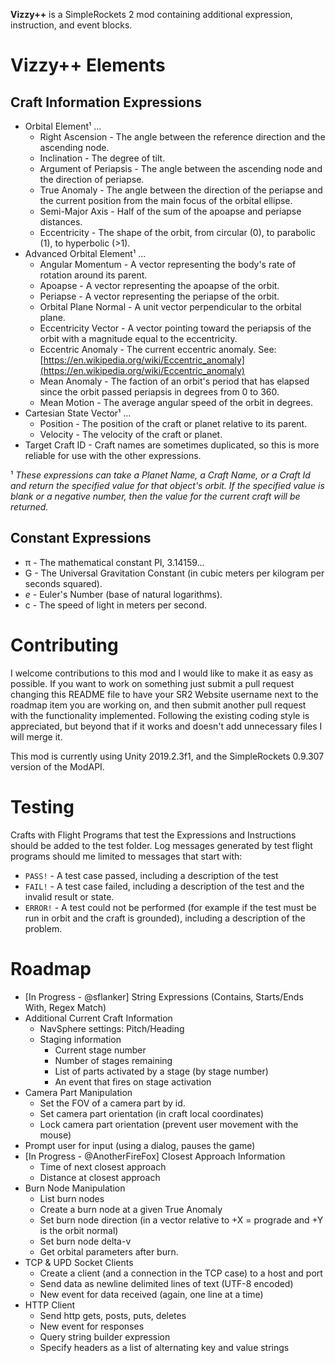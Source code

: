 **Vizzy++** is a SimpleRockets 2 mod containing additional expression, instruction, and event blocks.

# Vizzy++ Elements

## Craft Information Expressions

* Orbital Element¹ ...
    * Right Ascension - The angle between the reference direction and the ascending node.
    * Inclination - The degree of tilt.
    * Argument of Periapsis - The angle between the ascending node and the direction of periapse.
    * True Anomaly - The angle between the direction of the periapse and the current position from the main focus of the orbital ellipse.
    * Semi-Major Axis - Half of the sum of the apoapse and periapse distances.
    * Eccentricity - The shape of the orbit, from circular (0), to parabolic (1), to hyperbolic (>1).
* Advanced Orbital Element¹ ...
    * Angular Momentum - A vector representing the body's rate of rotation around its parent.
    * Apoapse - A vector representing the apoapse of the orbit.
    * Periapse - A vector representing the periapse of the orbit.
    * Orbital Plane Normal - A unit vector perpendicular to the orbital plane.
    * Eccentricity Vector - A vector pointing toward the periapsis of the orbit with a magnitude equal to the eccentricity.
    * Eccentric Anomaly - The current eccentric anomaly. See: [https://en.wikipedia.org/wiki/Eccentric_anomaly](https://en.wikipedia.org/wiki/Eccentric_anomaly)
    * Mean Anomaly - The faction of an orbit's period that has elapsed since the orbit passed periapsis in degrees from 0 to 360.
    * Mean Motion - The average angular speed of the orbit in degrees.
* Cartesian State Vector¹ ...
    * Position - The position of the craft or planet relative to its parent.
    * Velocity - The velocity of the craft or planet.
* Target Craft ID - Craft names are sometimes duplicated, so this is more reliable for use with the other expressions.

¹ _These expressions can take a Planet Name, a Craft Name, or a Craft Id and return the specified value for that object's orbit. If the specified value is blank or a negative number, then the value for the current craft will be returned._

## Constant Expressions

* π - The mathematical constant PI, 3.14159...
* G - The Universal Gravitation Constant (in cubic meters per kilogram per seconds squared).
* _e_ - Euler's Number (base of natural logarithms).
* c - The speed of light in meters per second.

# Contributing

I welcome contributions to this mod and I would like to make it as easy as possible. If you want to work on something just submit a pull request changing this README file to have your SR2 Website username next to the roadmap item you are working on, and then submit another pull request with the functionality implemented. Following the existing coding style is appreciated, but beyond that if it works and doesn't add unnecessary files I will merge it.

This mod is currently using Unity 2019.2.3f1, and the SimpleRockets 0.9.307 version of the ModAPI.

# Testing

Crafts with Flight Programs that test the Expressions and Instructions should be added to the test folder. Log messages generated by test flight programs should me limited to messages that start with:

 * `PASS!` - A test case passed, including a description of the test
 * `FAIL!` - A test case failed, including a description of the test and the invalid result or state.
 * `ERROR!` - A test could not be performed (for example if the test must be run in orbit and the craft is grounded), including a description of the problem.

# Roadmap

 * \[In Progress - @sflanker\] String Expressions (Contains, Starts/Ends With, Regex Match)
 * Additional Current Craft Information
     * NavSphere settings: Pitch/Heading
     * Staging information
         * Current stage number
         * Number of stages remaining
         * List of parts activated by a stage (by stage number)
         * An event that fires on stage activation
 * Camera Part Manipulation
     * Set the FOV of a camera part by id.
     * Set camera part orientation (in craft local coordinates)
     * Lock camera part orientation (prevent user movement with the mouse)
 * Prompt user for input (using a dialog, pauses the game)
 * \[In Progress - @AnotherFireFox\] Closest Approach Information
     * Time of next closest approach
     * Distance at closest approach
 * Burn Node Manipulation
     * List burn nodes
     * Create a burn node at a given True Anomaly
     * Set burn node direction (in a vector relative to +X = prograde and +Y is the orbit normal)
     * Set burn node delta-v
     * Get orbital parameters after burn.
 * TCP & UPD Socket Clients
     * Create a client (and a connection in the TCP case) to a host and port
     * Send data as newline delimited lines of text (UTF-8 encoded)
     * New event for data received (again, one line at a time)
 * HTTP Client
     * Send http gets, posts, puts, deletes
     * New event for responses
     * Query string builder expression
     * Specify headers as a list of alternating key and value strings
     
